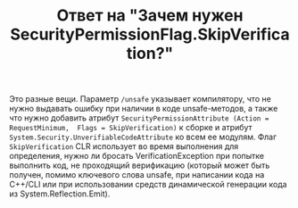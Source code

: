 ﻿---
title: "Ответ на \"Зачем нужен SecurityPermissionFlag.SkipVerification?\""
se.owner.user_id: 240512
se.owner.display_name: "MSDN.WhiteKnight"
se.owner.link: "https://ru.stackoverflow.com/users/240512/msdn-whiteknight"
se.answer_id: 876209
se.question_id: 873724
se.post_type: answer
se.score: 2
se.is_accepted: True
---
<p>Это разные вещи. Параметр <code>/unsafe</code> указывает компилятору, что не нужно выдавать ошибку при наличии в коде unsafe-методов, а также что нужно добавить атрибут <code>SecurityPermissionAttribute (Action = RequestMinimum,  Flags = SkipVerification)</code> к сборке и атрибут <code>System.Security.UnverifiableCodeAttribute</code> ко всем ее модулям. Флаг <code>SkipVerification</code> CLR использует во время выполнения для определения, нужно ли бросать VerificationException при попытке выполнить код, не проходящий верификацию (который может быть получен, помимо ключевого слова unsafe, при написании кода на С++/CLI или при использовании средств динамической генерации кода из System.Reflection.Emit).</p>

